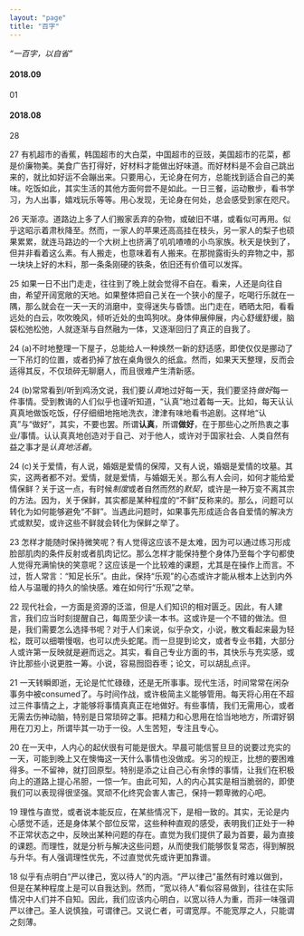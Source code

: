 ```yaml
---
layout: "page"
title: "百字"
---
```

*“一百字，以自省”*
#### 2018.09
01 

#### 2018.08
28 

27 有机超市的香蕉，韩国超市的大白菜，中国超市的豆豉，美国超市的花菜，都是价廉物美。美食广告打得好，好材料才能做出好味道。而好材料是不会自己跳出来的，就比如好运不会蹦出来。只要用心，无论身在何方，总能找到适合自己的美味。吃饭如此，其实生活的其他方面何尝不是如此。一日三餐，运动散步，看书学习，为人出事，嬉戏玩乐等等。用心发现，无论身在何处，总会感受到家在咫尺。

26 天渐凉。道路边上多了人们搬家丢弃的杂物，或破旧不堪，或看似可再用。似乎这昭示着肃秋降至。然而，一家人的苹果还高高挂在枝头，另一家人的梨子也硕果累累，就连马路边的一个大树上也挤满了叽叽喳喳的小鸟家族。秋天是快到了，但并非看着这么素。有人搬走，也意味着有人搬来。在那抛露街头的弃物之中，那一块块上好的木料，那一条条刚硬的铁条，依旧还有价值可以发挥。

25 如果一日不出门走走，往往到了晚上就会觉得不自在。看来，人还是向往自由，希望开阔宽敞的天地。如果整体把自己关在一个狭小的屋子，吃喝行乐就在一隅，那么就会在一天一天的消磨中，变得迷失与昏馈。出门走在，晒晒太阳，看看远处的白云，吹吹晚风，倾听近处的虫鸣狗吠。身体伸展伸展，内心舒缓舒缓，脑袋松弛松弛，人就逐渐与自然融为一体，又逐渐回归了真正的自我了。

24 (a)不时地整理一下屋子，总能给人一种焕然一新的舒适感，即使仅仅是挪动了一下吊灯的位置，或者扔掉了放在桌角很久的纸盒。然而，如果天天整理，反而会适得其反，不仅琐碎无聊磨人，而且很难产生清新感。

24 (b)常常看到/听到鸡汤文说，我们要*认真*地过好每一天，我们要坚持*做好*每一件事情。受到教诲的人们似乎也谨听知道，“认真”地过着每一天。比如，每天认认真真地做饭吃饭，仔仔细细地拖地洗衣，津津有味地看书追剧。这样地“认真”与“做好”，其实，不要也罢。所谓**认真**，所谓**做好**，在于那些心之所热衷之事业/事情。认认真真地创造对于自己、对于他人，或许对于国家社会、人类自然有益之事才是*认真地活着*。

24 (c)关于爱情，有人说，婚姻是爱情的保障，又有人说，婚姻是爱情的坟墓。其实，这两者都不对。爱情，就是爱情，与婚姻无关。那么有人会问，如何才能给爱情保鲜？关于这一点，有时候*制度*或者自然而然的*默契*，或许是一种万变不离其宗的方法。因为，关于保鲜，其实都是某种程度的“不鲜”反称来的。那么，问题可以转化为如何能够避免“不鲜”。当遇此问题时，如果事先形成适合各自爱情的解决方式或默契，或许这些不鲜就会转化为保鲜之举了。

23 怎样才能随时保持微笑呢？有人觉得这应该不是太难，因为可以通过练习形成脸部肌肉的条件反射或者肌肉记忆。那么怎样才能保持整个身体乃至每个字句都使人觉得充满愉快的笑意呢？这应该是一个比较难的课题，尤其是在操作上而言。不过，哲人常言：“知足长乐”。由此，保持“乐观”的心态或许才能从根本上达到内外给人与温暖的持久的愉快感。难在如何行“乐观”之举。

22 现代社会，一方面是资源的泛滥，但是人们知识的相对匮乏。因此，有人建言，我们应当时刻提醒自己，每周至少读一本书。这或许是一个不错的做法。但是，我们需要怎么选择书呢？对于人们来说，似乎杂文，小说，散文看起来最为轻松，既可以细嚼慢咽，也可以虎头蛇尾。而一旦提到论文，或者专业书籍，大部分人或许第一反映就是避而远之。其实，看自己专业方面的书，其快乐与充实感，或许比那些小说更胜一筹。小说，容易囫囵吞枣；论文，可以胡乱点评。 

21 一天转瞬即逝，无论是忙忙碌碌，还是无所事事。现代生活，时间常常在闲杂事务中被consumed了。与时间作战，或许极简主义能够管用。每天将心用在不超过三件事情之上，才能够将事情真真正在地做好。有些事情，我们无需用心，或者无需去伤神动脑，特别是日常琐碎之事。把精力和心思用在恰当地地方，所谓好钢用在刀刃上，所谓毕其一功于一役。人生苦短，专注且专心。

20 在一天中，人内心的起伏很有可能是很大。早晨可能信誓旦旦的说要过充实的一天，可能到晚上又在懊悔这一天什么事情也没做成。劣习的规正，比想的要困难得多。一不留神，就打回原型。特别是添之让自己心有余悸的事情，让我们在积极向上的道路上提心吊胆，一惊一乍。由此可知，人的内心其实是相当脆弱的，即使我们可以表现得很坚强。冥顽不化终究会害人害己，保持一颗卑微的心吧。

19 理性与直觉，或者说本能反应，在某些情况下，是相一致的。其实，无论是内心感觉不适，还是身体某个部位反常，这些种种直观的感受，表明我们正处于一种不正常状态之中，反映出某种问题的存在。直觉为我们提供了最为首要，最为直接的课题。而理性，就是分析与解决这些问题，从而使我们能够恢复常态，得到解脱与升华。有人强调理性优先，不过直觉优先或许更加靠谱。

18 似乎有点明白“严以律己，宽以待人”的内涵。“严以律己”虽然有时难以做到，但是在某种程度上是可以自我达到。然而，“宽以待人”看似容易做到，往往在实际情况中人们并不自知。因此，我们应该内心明白，以宽以待人为重，而非一味强调严以律己。圣人说慎独，可谓律己。又说仁者，可谓宽厚。不能宽厚之人，只能谓之刻薄。
